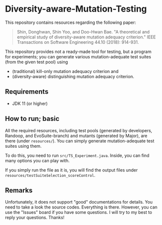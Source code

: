 # Diversity-aware-Mutation-Testing

This repository contains resources regarding the following paper:

> Shin, Donghwan, Shin Yoo, and Doo-Hwan Bae. 
> "A theoretical and empirical study of diversity-aware mutation adequacy criterion." 
> IEEE Transactions on Software Engineering 44.10 (2018): 914-931.

This repository provides not a ready-made tool for testing, but a program for experiments;
you can generate various mutation-adequate test suites (from the given test pool) 
using 
* (traditional) kill-only mutation adequacy criterion and
* (diversity-aware) distinguishing mutation adequacy criterion.


## Requirements

* JDK 11 (or higher)

## How to run; basic

All the required resources, 
including test pools (generated by developers, Randoop, and EvoSuite-branch) and mutants (generated by Major),
are there (under `resources/`). You can simply generate mutation-adequate test suites using them.

To do this, you need to run `src/TS_Experiment.java`. Inside, you can find many options you can play with.

If you simply run the file as it is, you will find the output files under `resources/testSuiteSelection_scoreControl`.


## Remarks

Unfortunately, it does not support "good" documentations for details.
You need to take a look the source codes. Everything is there.
However, you can use the "Issues" board if you have some questions. 
I will try to my best to reply your questions. Thanks!
